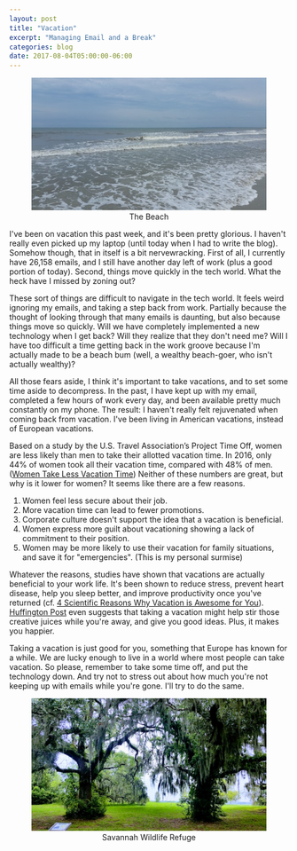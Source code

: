 ```yaml
---
layout: post
title: "Vacation"
excerpt: "Managing Email and a Break"
categories: blog
date: 2017-08-04T05:00:00-06:00
---
```


<center><figure>
<img src="/images/ocean.jpg">
<figcaption>The Beach</figcaption>
</figure></center>

I've been on vacation this past week, and it's been pretty glorious.  I haven't really even picked up my laptop (until today when I had to write the blog). Somehow though, that in itself is a bit nervewracking.  First of all, I currently have 26,158 emails, and I still have another day left of work (plus a good portion of today).  Second, things move quickly in the tech world.  What the heck have I missed by zoning out?

These sort of things are difficult to navigate in the tech world.  It feels weird ignoring my emails, and taking a step back from work.  Partially because the thought of looking through that many emails is daunting, but also because things move so quickly.  Will we have completely implemented a new technology when I get back?  Will they realize that they don't need me?  Will I have too difficult a time getting back in the work groove because I'm actually made to be a beach bum (well, a wealthy beach-goer, who isn't actually wealthy)?

All those fears aside, I think it's important to take vacations, and to set some time aside to decompress.  In the past, I have kept up with my email, completed a few hours of work every day, and been available pretty much constantly on my phone.  The result: I haven't really felt rejuvenated when coming back from vacation.  I've been living in American vacations, instead of European vacations.

Based on a study by the U.S. Travel Association’s Project Time Off, women are less likely than men to take their allotted vacation time.  In 2016, only 44% of women took all their vacation time, compared with 48% of men. (<a href="http://fortune.com/2017/05/23/vacation-time-women-take-less/">Women Take Less Vacation Time</a>)  Neither of these numbers are great, but why is it lower for women?  It seems like there are a few reasons.

1. Women feel less secure about their job.
2. More vacation time can lead to fewer promotions.
3. Corporate culture doesn't support the idea that a vacation is beneficial.
4. Women express more guilt about vacationing showing a lack of commitment to their position.
5. Women may be more likely to use their vacation for family situations, and save it for "emergencies".  (This is my personal surmise)

Whatever the reasons, studies have shown that vacations are actually beneficial to your work life.  It's been shown to reduce stress, prevent heart disease, help you sleep better, and improve productivity once you've returned (cf. <a href="https://www.inc.com/lolly-daskal/4-scientific-reasons-why-vacation-is-awesome-for-you.html">4 Scientific Reasons Why Vacation is Awesome for You</a>).  <a href="http://www.huffingtonpost.com/2015/09/05/take-a-vacation_n_5701215.html">Huffington Post</a> even suggests that taking a vacation might help stir those creative juices while you're away, and give you good ideas.  Plus, it makes you happier.

Taking a vacation is just good for you, something that Europe has known for a while.  We are lucky enough to live in a world where most people can take vacation.  So please, remember to take some time off, and put the technology down.  And try not to stress out about how much you're not keeping up with emails while you're gone.  I'll try to do the same.

<center><figure>
<img src="/images/savannah.jpg">
<figcaption>Savannah Wildlife Refuge</figcaption>
</figure></center>
